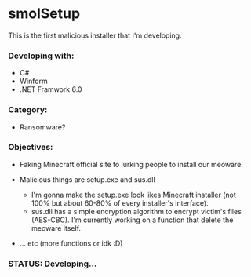 # smolSetup

This is the first malicious installer that I'm developing.

### Developing with:
- C#
- Winform
- .NET Framwork 6.0

### Category:
- Ransomware?

### Objectives:
- Faking Minecraft official site to lurking people to install our meoware.
- Malicious things are setup.exe and sus.dll
    
    - I'm gonna make the setup.exe look likes Minecraft installer (not 100% but about 60-80% of every installer's interface).
    - sus.dll has a simple encryption algorithm to encrypt victim's files (AES-CBC). I'm currently working on a function that delete the meoware itself.

- ... etc (more functions or idk :D)

### STATUS: Developing...
